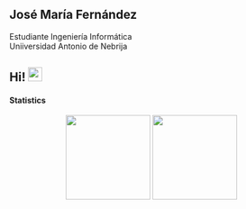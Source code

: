 ## José María Fernández   
Estudiante Ingeniería Informática  
Uniiversidad Antonio de Nebrija

## Hi! <img src="https://media.giphy.com/media/hvRJCLFzcasrR4ia7z/giphy.gif" width="25px">
#### Statistics

<p align=center>
  <img height=150 align="center" src="https://github-readme-stats.vercel.app/api/top-langs/?username=Josojmf&layout=compact&theme=tokyonight">
  <img height=150 align="center" src="https://github-readme-stats.vercel.app/api?username=Josojmf&show_icons=true&theme=tokyonight&rank_icon=github&include_all_commits=true"/>
</p>
